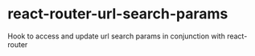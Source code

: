 # react-router-url-search-params
Hook to access and update url search params in conjunction with react-router
